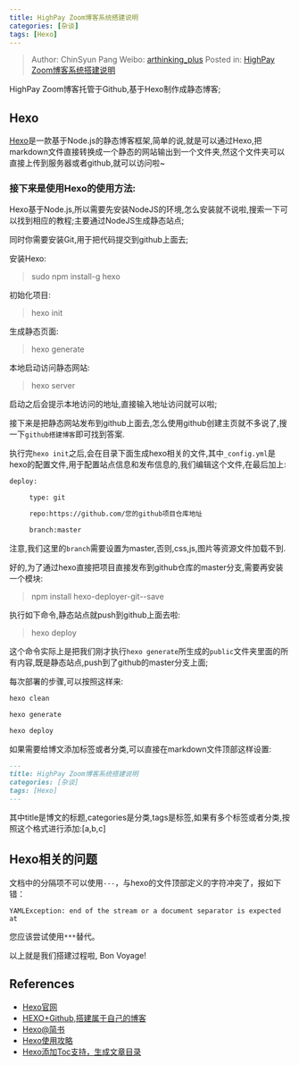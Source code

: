```yaml
---
title: HighPay Zoom博客系统搭建说明
categories: [杂谈]
tags: [Hexo]
---
```


> Author: ChinSyun Pang
> Weibo: [arthinking_plus](http://weibo.com/arthinkingplus)
> Posted in: [HighPay Zoom博客系统搭建说明](http://www.itzhai.com/highpay-zoom-blog-build-intro.html)

<!-- ttoc -->

HighPay Zoom博客托管于Github,基于Hexo制作成静态博客;

## Hexo

[Hexo](https://hexo.io/)是一款基于Node.js的静态博客框架,简单的说,就是可以通过Hexo,把markdown文件直接转换成一个静态的网站输出到一个文件夹,然这个文件夹可以直接上传到服务器或者github,就可以访问啦~

### 接下来是使用Hexo的使用方法:

Hexo基于Node.js,所以需要先安装NodeJS的环境,怎么安装就不说啦,搜索一下可以找到相应的教程;主要通过NodeJS生成静态站点;

同时你需要安装Git,用于把代码提交到github上面去;

安装Hexo:

> sudo npm install-g hexo

初始化项目:

> hexo init

生成静态页面:

> hexo generate

本地启动访问静态网站:

> hexo server

启动之后会提示本地访问的地址,直接输入地址访问就可以啦;

接下来是把静态网站发布到github上面去,怎么使用github创建主页就不多说了,搜一下`github搭建博客`即可找到答案.

执行完`hexo init`之后,会在目录下面生成hexo相关的文件,其中`_config.yml`是hexo的配置文件,用于配置站点信息和发布信息的,我们编辑这个文件,在最后加上:

```bash
deploy:

     type: git

     repo:https://github.com/您的github项目仓库地址

     branch:master
```

注意,我们这里的`branch`需要设置为master,否则,css,js,图片等资源文件加载不到.

好的,为了通过hexo直接把项目直接发布到github仓库的master分支,需要再安装一个模块:

> npm install hexo-deployer-git--save

执行如下命令,静态站点就push到github上面去啦:

> hexo deploy

这个命令实际上是把我们刚才执行`hexo generate`所生成的`public`文件夹里面的所有内容,既是静态站点,push到了github的master分支上面;

每次部署的步骤,可以按照这样来:

```bash
hexo clean

hexo generate

hexo deploy
```

如果需要给博文添加标签或者分类,可以直接在markdown文件顶部这样设置:

```md
---
title: HighPay Zoom博客系统搭建说明
categories: [杂谈]
tags: [Hexo]
---
```

其中title是博文的标题,categories是分类,tags是标签,如果有多个标签或者分类,按照这个格式进行添加:[a,b,c]

## Hexo相关的问题

文档中的分隔项不可以使用`---`，与hexo的文件顶部定义的字符冲突了，报如下错：

```
YAMLException: end of the stream or a document separator is expected at
```

您应该尝试使用`***`替代。

以上就是我们搭建过程啦, Bon Voyage!

## References

* [Hexo官网](https://hexo.io/)
* [HEXO+Github,搭建属于自己的博客](http://www.jianshu.com/p/465830080ea9)
* [Hexo@简书](http://www.jianshu.com/collection/7fafdc0abb5b)
* [Hexo使用攻略](http://ijiaober.github.io/categories/hexo/)
* [Hexo添加Toc支持，生成文章目录](http://www.imys.net/20150514/hexo-toc.html)





